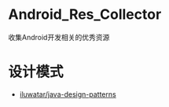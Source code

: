 # Android_Res_Collector
收集Android开发相关的优秀资源

# 设计模式
- [iluwatar/java-design-patterns](https://github.com/iluwatar/java-design-patterns)
